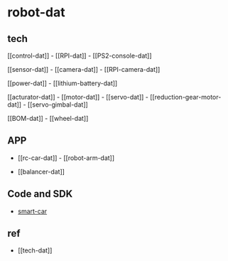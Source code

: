 
# robot-dat

## tech 

[[control-dat]] - [[RPI-dat]] - [[PS2-console-dat]]

[[sensor-dat]] - [[camera-dat]] - [[RPI-camera-dat]]

[[power-dat]] - [[lithium-battery-dat]]

[[acturator-dat]] - [[motor-dat]] - [[servo-dat]] - [[reduction-gear-motor-dat]] - [[servo-gimbal-dat]]

[[BOM-dat]] - [[wheel-dat]]




## APP 

- [[rc-car-dat]] - [[robot-arm-dat]]

- [[balancer-dat]]



## Code and SDK 

- [smart-car](https://github.com/smartcar/python-sdk)


## ref 


- [[tech-dat]]